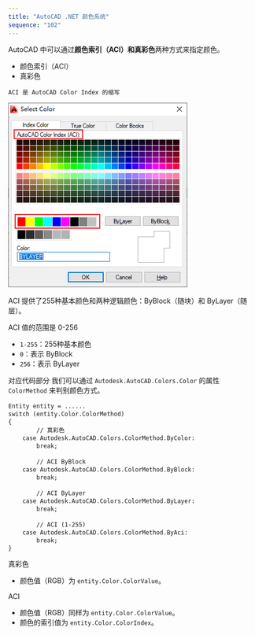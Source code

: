 ```yaml
---
title: "AutoCAD .NET 颜色系统"
sequence: "102"
---
```


AutoCAD 中可以通过**颜色索引（ACI）**和**真彩色**两种方式来指定颜色。

- 颜色索引（ACI）
- 真彩色

```text
ACI 是 AutoCAD Color Index 的缩写
```

![](/assets/images/cad/gui/gui-select-color-index-color.png)


ACI 提供了255种基本颜色和两种逻辑颜色：ByBlock（随块）和 ByLayer（随层）。

ACI 值的范围是 0-256

- `1-255`：255种基本颜色
- `0`：表示 ByBlock
- `256`：表示 ByLayer

对应代码部分
我们可以通过 `Autodesk.AutoCAD.Colors.Color` 的属性 `ColorMethod` 来判别颜色方式。

```text
Entity entity = ......
switch (entity.Color.ColorMethod)
{
        // 真彩色
    case Autodesk.AutoCAD.Colors.ColorMethod.ByColor:
        break;

        // ACI ByBlock
    case Autodesk.AutoCAD.Colors.ColorMethod.ByBlock:
        break;

        // ACI ByLayer
    case Autodesk.AutoCAD.Colors.ColorMethod.ByLayer:
        break;

        // ACI (1-255)
    case Autodesk.AutoCAD.Colors.ColorMethod.ByAci:
        break;
}
```

真彩色

- 颜色值（RGB）为 `entity.Color.ColorValue`。

ACI

- 颜色值（RGB）同样为 `entity.Color.ColorValue`。
- 颜色的索引值为 `entity.Color.ColorIndex`。

